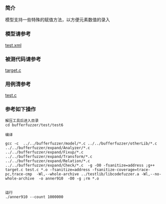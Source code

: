 ### 简介
模型支持一些特殊的赋值方法，以方便元素数值的录入



### 模型请参考  
[test.xml](../../../test/test6/test.xml)


### 被测代码请参考  

[target.c](../../../test/test6/target.c)


### 用例清参考  
[test.c](../../../test/test6/test.c)



### 参考如下操作

```
解压工具后进入目录
cd bufferfuzzer/test/test6

编译

gcc -c  ../../bufferfuzzer/model/*.c ../../bufferfuzzer/otherLib/*.c ../../bufferfuzzer/expand/Analyzer/*.c  ../../bufferfuzzer/expand/Fixup/*.c  ../../bufferfuzzer/expand/Transform/*.c ../../bufferfuzzer/expand/Relation/*.c ../../bufferfuzzer/expand/Check/*.c  -g -O0 -fsanitize=address ;g++ target.c test.c *.o -fsanitize=address -fsanitize-coverage=trace-pc,trace-cmp  -Wl,--whole-archive ../testlib/libcodefuzzer.a -Wl,--no-whole-archive  -o anner910  -O0 -g ;rm *.o


运行
./anner910 --count 1000000
```
